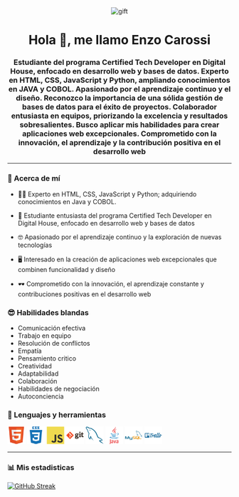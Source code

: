 <div id="header" align="center"> 
    <img src="https://media.giphy.com/media/2IudUHdI075HL02Pkk/giphy.gif" alt="gift" width="300"/>
    <h1 align="center">Hola 👋, me llamo Enzo Carossi</h1>
    <h3 align="center">
        Estudiante del programa Certified Tech Developer en Digital House, enfocado en desarrollo web y bases de datos. 
        Experto en HTML, CSS, JavaScript y Python, ampliando conocimientos en JAVA y COBOL. 
        Apasionado por el aprendizaje continuo y el diseño. 
        Reconozco la importancia de una sólida gestión de bases de datos para el éxito de proyectos. 
        Colaborador entusiasta en equipos, priorizando la excelencia y resultados sobresalientes. 
        Busco aplicar mis habilidades para crear aplicaciones web excepcionales. 
        Comprometido con la innovación, el aprendizaje y la contribución positiva en el desarrollo web
    </h3>
</div>

---

### 🤵 Acerca de mí

- 🧑‍💻 Experto en HTML, CSS, JavaScript y Python; adquiriendo conocimientos en Java y COBOL.

- 📕 Estudiante entusiasta del programa Certified Tech Developer en Digital House, enfocado en desarrollo web y bases de datos

- 🤓 Apasionado por el aprendizaje continuo y la exploración de nuevas tecnologías

- 🖥️ Interesado en la creación de aplicaciones web excepcionales que combinen funcionalidad y diseño

- 🕶️ Comprometido con la innovación, el aprendizaje constante y contribuciones positivas en el desarrollo web

### 😎 Habilidades blandas 

- Comunicación efectiva
- Trabajo en equipo
- Resolución de conflictos
- Empatía
- Pensamiento critico
- Creatividad
- Adaptabilidad
- Colaboración
- Habilidades de negociación
- Autoconciencia
  
<div align="left">
<h3>🧰 Lenguajes y herramientas</h3>
    <img src="https://github.com/devicons/devicon/blob/master/icons/html5/html5-original.svg" alt="HTML5" width="40" height="40">
    <img src="https://github.com/devicons/devicon/blob/master/icons/css3/css3-plain-wordmark.svg" alt="CSS" width="40" height="40">
    <img src="https://github.com/devicons/devicon/blob/master/icons/javascript/javascript-original.svg" alt="JS" width="40" height="40">
    <img src="https://github.com/devicons/devicon/blob/master/icons/git/git-original-wordmark.svg" alt="git" width="40" height="40">
    <img src="https://github.com/devicons/devicon/blob/master/icons/mysql/mysql-plain.svg" alt="MySql" width="40" height="40">
    <img src="https://github.com/devicons/devicon/blob/master/icons/java/java-original-wordmark.svg" alt="JAVA" width="40" height="40">
    <img src="https://github.com/devicons/devicon/blob/master/icons/mysql/mysql-original-wordmark.svg" alt="workbench" width="40" height="40">
    <img src="https://github.com/devicons/devicon/blob/master/icons/trello/trello-plain-wordmark.svg" alt="trello" width="40" height="40">
</div>

---

### 📊 Mis estadisticas

[![GitHub Streak](https://streak-stats.demolab.com?user=enzoCarossi&theme=radical&hide_border=true&locale=es&exclude_days=Sun%2CMon%2CTue%2CWed%2CThu%2CFri%2CSat)](https://git.io/streak-stats)

